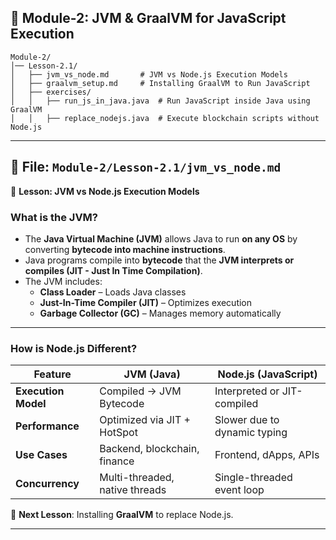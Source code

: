 ## **📂 Module-2: JVM & GraalVM for JavaScript Execution**  

```
Module-2/
│── Lesson-2.1/              
│   ├── jvm_vs_node.md       # JVM vs Node.js Execution Models
│   ├── graalvm_setup.md     # Installing GraalVM to Run JavaScript
│   ├── exercises/           
│   │   ├── run_js_in_java.java  # Run JavaScript inside Java using GraalVM
│   │   ├── replace_nodejs.java  # Execute blockchain scripts without Node.js
```

---

## **📄 File: `Module-2/Lesson-2.1/jvm_vs_node.md`**
📌 **Lesson: JVM vs Node.js Execution Models**  

### **What is the JVM?**
- The **Java Virtual Machine (JVM)** allows Java to run **on any OS** by converting **bytecode into machine instructions**.
- Java programs compile into **bytecode** that the **JVM interprets or compiles (JIT - Just In Time Compilation)**.
- The JVM includes:
  - **Class Loader** – Loads Java classes
  - **Just-In-Time Compiler (JIT)** – Optimizes execution
  - **Garbage Collector (GC)** – Manages memory automatically

---

### **How is Node.js Different?**
| **Feature**          | **JVM (Java)**                     | **Node.js (JavaScript)**      |
|----------------------|----------------------------------|------------------------------|
| **Execution Model**  | Compiled → JVM Bytecode         | Interpreted or JIT-compiled |
| **Performance**      | Optimized via JIT + HotSpot     | Slower due to dynamic typing |
| **Use Cases**        | Backend, blockchain, finance   | Frontend, dApps, APIs       |
| **Concurrency**      | Multi-threaded, native threads | Single-threaded event loop  |

📌 **Next Lesson**: Installing **GraalVM** to replace Node.js.

---

